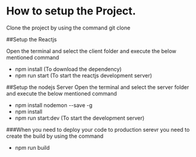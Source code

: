 # How to setup the Project.
Clone the project by using the command git clone

##Setup the Reactjs

Open the terminal and select the client folder and execute the below mentioned command
- npm install (To download the dependency)
- npm run start (To start the reactjs development server)

##Setup the nodejs Server
Open the terminal and select the server folder and execute the below mentioned command
- npm install nodemon --save -g
- npm install 
- npm run start:dev (To start the development server)

###When you need to deploy your code to production serevr you need to create the build by using the command
 - npm run build